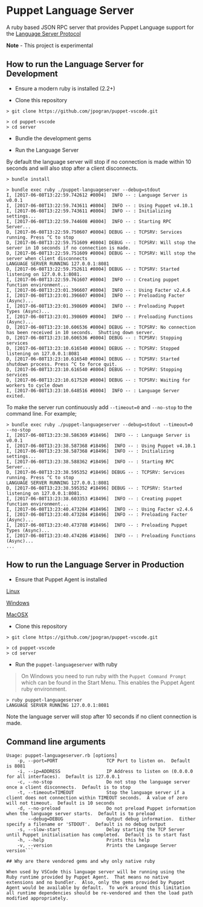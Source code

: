 # Puppet Language Server

A ruby based JSON RPC server that provides Puppet Language support for the [Language Server Protocol](https://github.com/Microsoft/language-server-protocol)

**Note** - This project is experimental

## How to run the Language Server for Development

* Ensure a modern ruby is installed (2.2+)

* Clone this repository

```
> git clone https://github.com/jpogran/puppet-vscode.git

> cd puppet-vscode
> cd server
```

* Bundle the development gems

* Run the Language Server

By default the language server will stop if no connection is made within 10 seconds and will also stop after a client disconnects.

```
> bundle install

> bundle exec ruby ./puppet-languageserver --debug=stdout
I, [2017-06-08T13:22:59.742612 #8004]  INFO -- : Language Server is v0.0.1
I, [2017-06-08T13:22:59.743611 #8004]  INFO -- : Using Puppet v4.10.1
I, [2017-06-08T13:22:59.743611 #8004]  INFO -- : Initializing settings...
I, [2017-06-08T13:22:59.744608 #8004]  INFO -- : Starting RPC Server...
D, [2017-06-08T13:22:59.750607 #8004] DEBUG -- : TCPSRV: Services running. Press ^C to stop
D, [2017-06-08T13:22:59.751609 #8004] DEBUG -- : TCPSRV: Will stop the server in 10 seconds if no connection is made.
D, [2017-06-08T13:22:59.751609 #8004] DEBUG -- : TCPSRV: Will stop the server when client disconnects
LANGUAGE SERVER RUNNING 127.0.0.1:8081
D, [2017-06-08T13:22:59.752611 #8004] DEBUG -- : TCPSRV: Started listening on 127.0.0.1:8081.
I, [2017-06-08T13:22:59.761607 #8004]  INFO -- : Creating puppet function environment...
I, [2017-06-08T13:23:01.396607 #8004]  INFO -- : Using Facter v2.4.6
I, [2017-06-08T13:23:01.396607 #8004]  INFO -- : Preloading Facter (Async)...
I, [2017-06-08T13:23:01.398609 #8004]  INFO -- : Preloading Puppet Types (Async)...
I, [2017-06-08T13:23:01.398609 #8004]  INFO -- : Preloading Functions (Async)...
D, [2017-06-08T13:23:10.606536 #8004] DEBUG -- : TCPSRV: No connection has been received in 10 seconds.  Shutting down server.
D, [2017-06-08T13:23:10.606536 #8004] DEBUG -- : TCPSRV: Stopping services
D, [2017-06-08T13:23:10.616540 #8004] DEBUG -- : TCPSRV: Stopped listening on 127.0.0.1:8081
D, [2017-06-08T13:23:10.616540 #8004] DEBUG -- : TCPSRV: Started shutdown process. Press ^C to force quit.
D, [2017-06-08T13:23:10.616540 #8004] DEBUG -- : TCPSRV: Stopping services
D, [2017-06-08T13:23:10.617520 #8004] DEBUG -- : TCPSRV: Waiting for workers to cycle down
I, [2017-06-08T13:23:10.648516 #8004]  INFO -- : Language Server exited.
```

To make the server run continuously add `--timeout=0` and `--no-stop` to the command line. For example;

```
> bundle exec ruby ./puppet-languageserver --debug=stdout --timeout=0 --no-stop
I, [2017-06-08T13:23:38.586369 #18496]  INFO -- : Language Server is v0.0.1
I, [2017-06-08T13:23:38.587368 #18496]  INFO -- : Using Puppet v4.10.1
I, [2017-06-08T13:23:38.587368 #18496]  INFO -- : Initializing settings...
I, [2017-06-08T13:23:38.588362 #18496]  INFO -- : Starting RPC Server...
D, [2017-06-08T13:23:38.595352 #18496] DEBUG -- : TCPSRV: Services running. Press ^C to stop
LANGUAGE SERVER RUNNING 127.0.0.1:8081
D, [2017-06-08T13:23:38.595352 #18496] DEBUG -- : TCPSRV: Started listening on 127.0.0.1:8081.
I, [2017-06-08T13:23:38.603353 #18496]  INFO -- : Creating puppet function environment...
I, [2017-06-08T13:23:40.473284 #18496]  INFO -- : Using Facter v2.4.6
I, [2017-06-08T13:23:40.473284 #18496]  INFO -- : Preloading Facter (Async)...
I, [2017-06-08T13:23:40.473788 #18496]  INFO -- : Preloading Puppet Types (Async)...
I, [2017-06-08T13:23:40.474286 #18496]  INFO -- : Preloading Functions (Async)...
...
```

## How to run the Language Server in Production

* Ensure that Puppet Agent is installed

[Linux](https://docs.puppet.com/puppet/4.10/install_linux.html)

[Windows](https://docs.puppet.com/puppet/4.10/install_windows.html)

[MacOSX](https://docs.puppet.com/puppet/4.10/install_osx.html)


* Clone this repository

```
> git clone https://github.com/jpogran/puppet-vscode.git

> cd puppet-vscode
> cd server
```

* Run the `puppet-languageserver` with ruby

> On Windows you need to run ruby with the `Puppet Command Prompt` which can be found in the Start Menu.  This enables the Puppet Agent ruby environment.

```
> ruby puppet-languageserver
LANGUAGE SERVER RUNNING 127.0.0.1:8081
```

Note the language server will stop after 10 seconds if no client connection is made.

## Command line arguments

```
Usage: puppet-languageserver.rb [options]
    -p, --port=PORT                  TCP Port to listen on.  Default is 8081
    -i, --ip=ADDRESS                 IP Address to listen on (0.0.0.0 for all interfaces).  Default is 127.0.0.1
    -c, --no-stop                    Do not stop the language server once a client disconnects.  Default is to stop
    -t, --timeout=TIMEOUT            Stop the language server if a client does not connection within TIMEOUT seconds.  A value of zero will not timeout.  Default is 10 seconds
    -d, --no-preload                 Do not preload Puppet information when the language server starts.  Default is to preload
        --debug=DEBUG                Output debug information.  Either specify a filename or 'STDOUT'.  Default is no debug output
    -s, --slow-start                 Delay starting the TCP Server until Puppet initialisation has completed.  Default is to start fast
    -h, --help                       Prints this help
    -v, --version                    Prints the Langauge Server version```

## Why are there vendored gems and why only native ruby

When used by VSCode this language server will be running using the Ruby runtime provided by Puppet Agent.  That means no native extensions and no bundler.  Also, only the gems provided by Puppet Agent would be available by default.  To work around this limitation all runtime dependencies should be re-vendored and then the load path modified appropriately.
